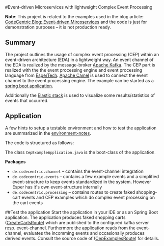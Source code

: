 #Event-driven Microservices with lightweight Complex Event Processing

**Note**: This project is related to the examples used in the blog article:
[CodeCentric Blog: Event-driven Mircoservices](https://blog.codecentric.de/?p=37652&preview=true) and the code is just for demonstration purposes – it is not production ready. 

## Summary

The project outlines the usage of complex event processing (CEP) within an event-driven architecture (EDA) in a lightweight way. 
An event channel of the EDA is realized by the message-broker [Apache Kafka](http://kafka.apache.org). The CEP part is realized with the the event processing engine and event processing language from [EsperTech](http://espertech.com). [Apache Camel](http://camel.apache.org) is used to connect the event channel to the event processing engine.
The example can be started as a [spring boot application](http://projects.spring.io/spring-boot/).

Additionally the [Elastic stack](https://www.elastic.co) is used to visualize some results/statistics of events that occurred.

## Application

A few hints to setup a testable environment and how to test the application are summarized in the [environment-notes](environment-notes.md).

The code is structured as follows:

The class `CepExampleApplication.java` is the boot-class of the application.

**Packages**
* `de.codecentric.channel` – contains the event-channel integration
* `de.codecentric.events` – contains a few example events and a simplified event-structure to keep events standardized in the system. However Esper has it's own event-structure internally
* `de.codecentric.processing` – contains routes to create faked shopping-cart events and CEP examples which do complex event processing on the cart events

	
##Test the application
Start the application in your IDE or as an Spring Boot application. The application produces faked shopping carts ([CreateCartsRoute](src/main/java/de/codecentric/processing/CreateCartsRoute.java)) which are published to the configured kafka server resp. event-channel. Furthermore the application reads from the event-channel, evaluates the incomming events and occasionally produces derived events. Consult the source code of ([CepExamplesRoute](src/main/java/de/codecentric/processing/CepExampleRoutes.java)) for details.